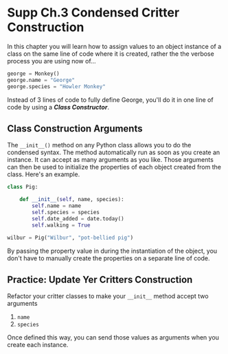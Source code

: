 # Supp Ch.3 Condensed Critter Construction

In this chapter you will learn how to assign values to an object instance of a class on the same line of code where it is created, rather the the verbose process you are using now of...

```py
george = Monkey()
george.name = "George"
george.species = "Howler Monkey"
```

Instead of 3 lines of code to fully define George, you'll do it in one line of code by using a **_Class Constructor_**.

## Class Construction Arguments

The `__init__()` method on any Python class allows you to do the condensed syntax. The method automatically run as soon as you create an instance. It can accept as many arguments as you like. Those arguments can then be used to initialize the properties of each object created from the class. Here's an example.

```py
class Pig:

    def __init__(self, name, species):
        self.name = name
        self.species = species
        self.date_added = date.today()
        self.walking = True

wilbur = Pig("Wilbur", "pot-bellied pig")
```

By passing the property value in during the instantiation of the object, you don't have to manually create the properties on a separate line of code.

## Practice: Update Yer Critters Construction

Refactor your critter classes to make your `__init__` method accept two arguments

1. `name`
2. `species`

Once defined this way, you can send those values as arguments when you create each instance.
